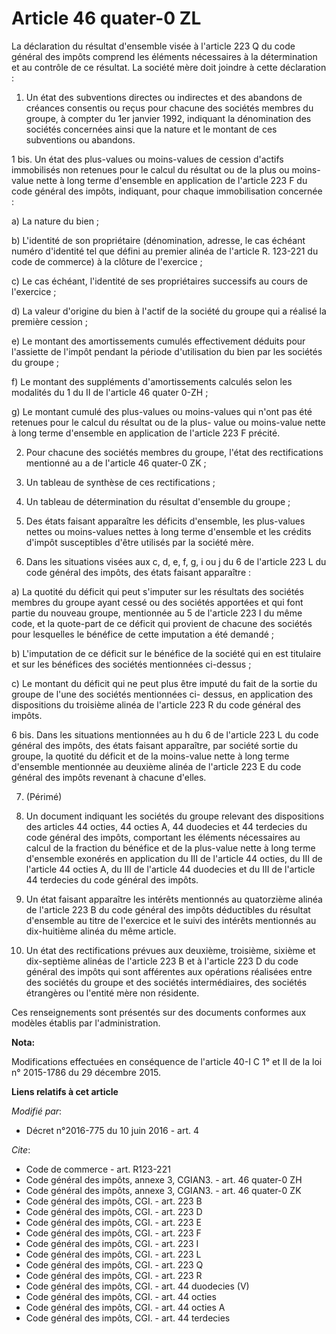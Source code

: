 # Article 46 quater-0 ZL

La déclaration du résultat d'ensemble visée à l'article 223 Q du code général des impôts comprend les éléments nécessaires à
la détermination et au contrôle de ce résultat. La société mère doit joindre à cette déclaration : 

1. Un état des subventions directes ou indirectes et des abandons de créances consentis ou reçus pour chacune des sociétés
membres du groupe, à compter du 1er janvier 1992, indiquant la dénomination des sociétés concernées ainsi que la nature et le
montant de ces subventions ou abandons. 

1 bis. Un état des plus-values ou moins-values de cession d'actifs immobilisés non retenues pour le calcul du résultat ou de
la plus ou moins-value nette à long terme d'ensemble en application de l'article 223 F du code général des impôts, indiquant,
pour chaque immobilisation concernée : 

a) La nature du bien ; 

b) L'identité de son propriétaire (dénomination, adresse, le cas échéant numéro d'identité tel que défini au premier alinéa
de l'article R. 123-221 du code de commerce) à la clôture de l'exercice ; 

c) Le cas échéant, l'identité de ses propriétaires successifs au cours de l'exercice ; 

d) La valeur d'origine du bien à l'actif de la société du groupe qui a réalisé la première cession ; 

e) Le montant des amortissements cumulés effectivement déduits pour l'assiette de l'impôt pendant la période d'utilisation du
bien par les sociétés du groupe ; 

f) Le montant des suppléments d'amortissements calculés selon les modalités du 1 du II de l'article 46 quater 0-ZH ; 

g) Le montant cumulé des plus-values ou moins-values qui n'ont pas été retenues pour le calcul du résultat ou de la plus-
value ou moins-value nette à long terme d'ensemble en application de l'article 223 F précité. 

2. Pour chacune des sociétés membres du groupe, l'état des rectifications mentionné au a de l'article 46 quater-0 ZK ; 

3. Un tableau de synthèse de ces rectifications ; 

4. Un tableau de détermination du résultat d'ensemble du groupe ; 

5. Des états faisant apparaître les déficits d'ensemble, les plus-values nettes ou moins-values nettes à long terme
d'ensemble et les crédits d'impôt susceptibles d'être utilisés par la société mère. 

6. Dans les situations visées aux c, d, e, f, g, i ou j du 6 de l'article 223 L du code général des impôts, des états faisant
apparaître : 

a) La quotité du déficit qui peut s'imputer sur les résultats des sociétés membres du groupe ayant cessé ou des sociétés
apportées et qui font partie du nouveau groupe, mentionnée au 5 de l'article 223 I du même code, et la quote-part de ce
déficit qui provient de chacune des sociétés pour lesquelles le bénéfice de cette imputation a été demandé ; 

b) L'imputation de ce déficit sur le bénéfice de la société qui en est titulaire et sur les bénéfices des sociétés
mentionnées ci-dessus ; 

c) Le montant du déficit qui ne peut plus être imputé du fait de la sortie du groupe de l'une des sociétés mentionnées ci-
dessus, en application des dispositions du troisième alinéa de l'article 223 R du code général des impôts. 

6 bis. Dans les situations mentionnées au h du 6 de l'article 223 L du code général des impôts, des états faisant apparaître,
par société sortie du groupe, la quotité du déficit et de la moins-value nette à long terme d'ensemble mentionnée au deuxième
alinéa de l'article 223 E du code général des impôts revenant à chacune d'elles. 

7. (Périmé) 

8. Un document indiquant les sociétés du groupe relevant des dispositions des articles 44 octies, 44 octies A, 44 duodecies
et 44 terdecies du code général des impôts, comportant les éléments nécessaires au calcul de la fraction du bénéfice et de la
plus-value nette à long terme d'ensemble exonérés en application du III de l'article 44 octies, du III de l'article 44 octies
A, du III de l'article 44 duodecies et du III de l'article 44 terdecies du code général des impôts. 

9. Un état faisant apparaître les intérêts mentionnés au quatorzième alinéa de l'article 223 B du code général des impôts
déductibles du résultat d'ensemble au titre de l'exercice et le suivi des intérêts mentionnés au dix-huitième alinéa du même
article. 

10. Un état des rectifications prévues aux deuxième, troisième, sixième et dix-septième alinéas de l'article 223 B et à
l'article 223 D du code général des impôts qui sont afférentes aux opérations réalisées entre des sociétés du groupe et des
sociétés intermédiaires, des sociétés étrangères ou l'entité mère non résidente. 

Ces renseignements sont présentés sur des documents conformes aux modèles établis par l'administration.

**Nota:**

Modifications effectuées en conséquence de l'article 40-I C 1° et II de la loi n° 2015-1786 du 29 décembre 2015.

**Liens relatifs à cet article**

_Modifié par_:

  - Décret n°2016-775 du 10 juin 2016 - art. 4

_Cite_:

  - Code de commerce - art. R123-221
  - Code général des impôts, annexe 3, CGIAN3. - art. 46 quater-0 ZH
  - Code général des impôts, annexe 3, CGIAN3. - art. 46 quater-0 ZK
  - Code général des impôts, CGI. - art. 223 B
  - Code général des impôts, CGI. - art. 223 D
  - Code général des impôts, CGI. - art. 223 E
  - Code général des impôts, CGI. - art. 223 F
  - Code général des impôts, CGI. - art. 223 I
  - Code général des impôts, CGI. - art. 223 L
  - Code général des impôts, CGI. - art. 223 Q
  - Code général des impôts, CGI. - art. 223 R
  - Code général des impôts, CGI. - art. 44 duodecies (V)
  - Code général des impôts, CGI. - art. 44 octies
  - Code général des impôts, CGI. - art. 44 octies A
  - Code général des impôts, CGI. - art. 44 terdecies
